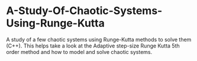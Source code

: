 A-Study-Of-Chaotic-Systems-Using-Runge-Kutta
============================================

A study of a few chaotic systems using Runge-Kutta methods to solve them (C++). 
This helps take a look at the Adaptive step-size Runge Kutta 5th order method and how to model and solve chaotic systems.
